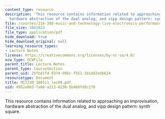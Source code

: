 ```yaml
---
content_type: resource
description: 'This resource contains information related to approaching an improvisation,
  hardware abstraction of the dual analog, and vipp design pattern: synth square.'
file: /courses/21m-380-music-and-technology-live-electronics-performance-practices-spring-2011/4952e083fa08a21302305b400fd8c170_MIT21M_380S11_lec09.pdf
file_size: 1041823
file_type: application/pdf
hide_download: true
hide_download_original: null
learning_resource_types:
- Lecture Notes
license: https://creativecommons.org/licenses/by-nc-sa/4.0/
ocw_type: OCWFile
parent_title: Lecture Notes
parent_type: CourseSection
parent_uid: 25fbd1fd-0374-996c-f551-1b1dd2edb624
resourcetype: Document
title: MIT21M_380S11_lec09.pdf
uid: 4952e083-fa08-a213-0230-5b400fd8c170
---
```

This resource contains information related to approaching an improvisation, hardware abstraction of the dual analog, and vipp design pattern: synth square.